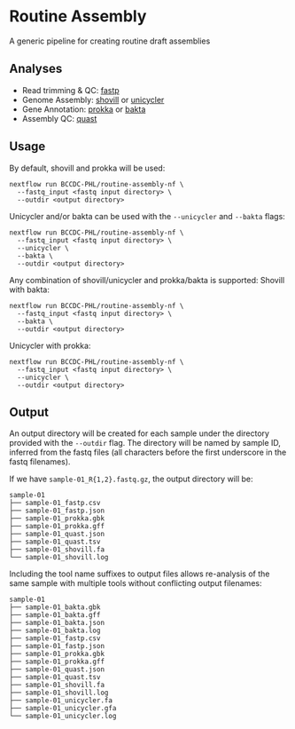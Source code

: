 # Routine Assembly
A generic pipeline for creating routine draft assemblies 

## Analyses

* Read trimming & QC: [fastp](https://github.com/OpenGene/fastp)
* Genome Assembly: [shovill](https://github.com/tseemann/shovill) or [unicycler](https://github.com/rrwick/Unicycler)
* Gene Annotation: [prokka](https://github.com/tseemann/prokka) or [bakta](https://github.com/oschwengers/bakta)
* Assembly QC: [quast](https://github.com/ablab/quast)

## Usage

By default, shovill and prokka will be used:
```
nextflow run BCCDC-PHL/routine-assembly-nf \
  --fastq_input <fastq input directory> \
  --outdir <output directory>
```

Unicycler and/or bakta can be used with the `--unicycler` and `--bakta` flags:
```
nextflow run BCCDC-PHL/routine-assembly-nf \
  --fastq_input <fastq input directory> \
  --unicycler \
  --bakta \
  --outdir <output directory>
```

Any combination of shovill/unicycler and prokka/bakta is supported:
Shovill with bakta:
```
nextflow run BCCDC-PHL/routine-assembly-nf \
  --fastq_input <fastq input directory> \
  --bakta \
  --outdir <output directory>
```

Unicycler with prokka:
```
nextflow run BCCDC-PHL/routine-assembly-nf \
  --fastq_input <fastq input directory> \
  --unicycler \
  --outdir <output directory>
```

## Output
An output directory will be created for each sample under the directory provided with the `--outdir` flag. The directory will be named by sample ID, inferred from
the fastq files (all characters before the first underscore in the fastq filenames).

If we have `sample-01_R{1,2}.fastq.gz`, the output directory will be:

```
sample-01
├── sample-01_fastp.csv
├── sample-01_fastp.json
├── sample-01_prokka.gbk
├── sample-01_prokka.gff
├── sample-01_quast.json
├── sample-01_quast.tsv
├── sample-01_shovill.fa
└── sample-01_shovill.log
```

Including the tool name suffixes to output files allows re-analysis of the same sample with multiple tools without conflicting output filenames:

```
sample-01
├── sample-01_bakta.gbk
├── sample-01_bakta.gff
├── sample-01_bakta.json
├── sample-01_bakta.log
├── sample-01_fastp.csv
├── sample-01_fastp.json
├── sample-01_prokka.gbk
├── sample-01_prokka.gff
├── sample-01_quast.json
├── sample-01_quast.tsv
├── sample-01_shovill.fa
├── sample-01_shovill.log
├── sample-01_unicycler.fa
├── sample-01_unicycler.gfa
└── sample-01_unicycler.log
```

